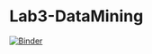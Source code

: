 # Lab3-DataMining
[![Binder](https://mybinder.org/badge_logo.svg)](https://mybinder.org/v2/gh/NourheneBoulares/Lab3-DataMining/main?filepath=Lab3DATA%20Mining.ipynb)
